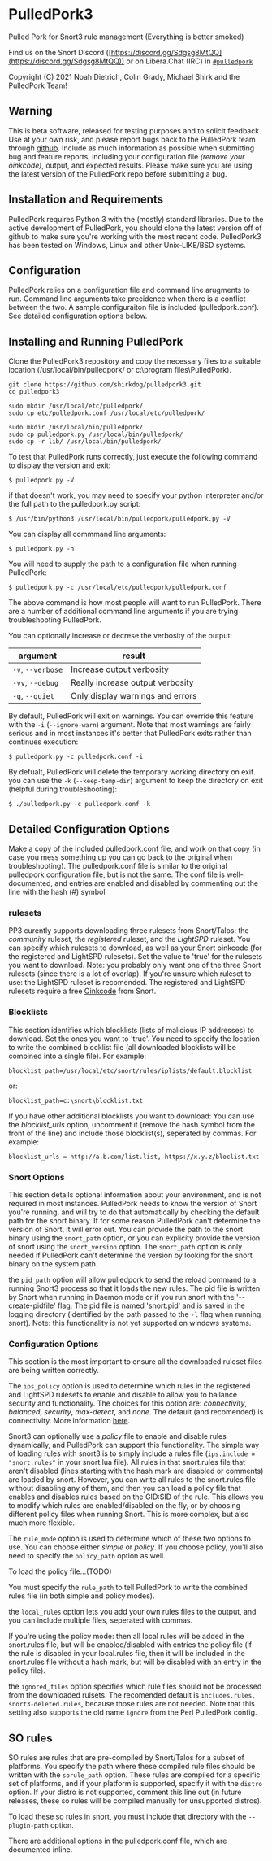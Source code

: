 PulledPork3
===========

Pulled Pork for Snort3 rule management (Everything is better smoked)

Find us on the Snort Discord ([https://discord.gg/Sdgsg8MtQQ](https://discord.gg/Sdgsg8MtQQ)) or on Libera.Chat (IRC) in [`#pulledpork`](https://libera.chat/guides/connect) 

Copyright (C) 2021 Noah Dietrich, Colin Grady, Michael Shirk and the PulledPork Team!

## Warning

This is beta software, released for testing purposes and to solicit feedback.
Use at your own risk, and please report bugs back to the PulledPork team through [github](https://github.com/shirkdog/pulledpork3/issues/new/choose).  Include as much information as possible when submitting bug and feature reports, including your configuration file *(remove your oinkcode)*, output, and expected results.  Please make sure you are using the latest version of the PulledPork repo before submitting a bug.

## Installation and Requirements

PulledPork requires Python 3 with the (mostly) standard libraries.
Due to the active development of PulledPork, you should clone the latest version off of github to make sure you're working with the most recent code.
PulledPork3 has been tested on Windows, Linux and other Unix-LIKE/BSD systems.

## Configuration

PulledPork relies on a configuration file and command line arugments to run. Command line arguments take precidence when there is a conflict between the two.  A sample configuraiton file is included (pulledpork.conf). See detailed configuration options below.

## Installing and Running PulledPork
Clone the PulledPork3 repository and copy the necessary files to a suitable location (/usr/local/bin/pulledpork/ or c:\program files\PulledPork\).
```
git clone https://github.com/shirkdog/pulledpork3.git
cd pulledpork3

sudo mkdir /usr/local/etc/pulledpork/
sudo cp etc/pulledpork.conf /usr/local/etc/pulledpork/

sudo mkdir /usr/local/bin/pulledpork/
sudo cp pulledpork.py /usr/local/bin/pulledpork/
sudo cp -r lib/ /usr/local/bin/pulledpork/
```

To test that PulledPork runs correctly, just execute the following command to display the version and exit:
```
$ pulledpork.py -V
```

if that doesn't work, you may need to specify your python interpreter and/or the full path to the pulledpork.py script:
```
$ /usr/bin/python3 /usr/local/bin/pulledpork/pulledpork.py -V
```

You can display all commmand line arguments:
```
$ pulledpork.py -h
```

You will need to supply the path to a configuration file when running PulledPork:
```
$ pulledpork.py -c /usr/local/etc/pulledpork/pulledpork.conf
```

The above command is how most people will want to run PulledPork. There are a number of additional command line arguments if you are trying troubleshooting PulledPork.

You can optionally increase or decrese the verbosity of the output:

|argument|result|
|--------|------|
|`-v`, `--verbose`  | Increase output verbosity         |
|`-vv`, `--debug`   | Really increase output verbosity  |
|`-q`, `--quiet`    | Only display warnings and errors  |


By default, PulledPork will exit on warnings. You can override this feature with the `-i` (`--ignore-warn`) argument.  Note that most warnings are fairly serious and in most instances it's better that PulledPork exits rather than continues execution:
```
$ pulledpork.py -c pulledpork.conf -i
```

By defualt, PulledPork will delete the temporary working directory on exit. you can use the `-k` (`--keep-temp-dir`) argument to keep the directory on exit (helpful during troubleshooting):
```
$ ./pulledpork.py -c pulledpork.conf -k
```

## Detailed Configuration Options

Make a copy of the included pulledpork.conf file, and work on that copy (in case you mess something up you can go back to the original when troubleshooting). The pulledpork.conf file is similar to the original pulledpork configuration file, but is not the same.  The conf file is well-documented, and entries are enabled and disabled by commenting out the line with the hash (#) symbol

### rulesets 
PP3 curently supports downloading three rulesets from Snort/Talos: the *community* ruleset, the *registered* ruleset, and the *LightSPD* ruleset. You can specify which rulesets to download, as well as your Snort oinkcode (for the registered and LightSPD rulesets).  Set the value to 'true' for the rulesets you want to download.  Note: you probably only want one of the three Snort rulesets (since there is a lot of overlap).  If you're unsure which ruleset to use: the LightSPD ruleset is recomended. The registered and LightSPD rulesets require a free [Oinkcode](https://www.snort.org/oinkcodes) from Snort.

### Blocklists

This section identifies which blocklists (lists of malicious IP addresses) to download. Set the ones you want to 'true'.  You need to specify the location to write the combined blocklist file (all downloaded blocklists will be combined into a single file).  For example:
```
blocklist_path=/usr/local/etc/snort/rules/iplists/default.blocklist
```
or:
```
blocklist_path=c:\snort\blocklist.txt
```

If you have other additional blocklists you want to download: You can use the *blocklist_urls* option, uncomment it (remove the hash symbol from the front of the line) and include those blocklist(s), seperated by commas. For example:
```
blocklist_urls = http://a.b.com/list.list, https://x.y.z/bloclist.txt
```

### Snort Options

This section details optional information about your environment, and is not required in most instances. PulledPork needs to know the version of Snort you're running, and will try to do that automatically by checking the default path for the snort binary.  If for some reason PulledPork can't determine the version of Snort, it will error out. You can provide the path to the snort binary using the `snort_path` option, or you can explicity provide the version of snort using the `snort_version` option.  The `snort_path` option is only needed if PulledPork can't determine the version by looking for the snort binary on the system path.

the `pid_path` option will allow pulledpork to send the reload command to a running Snort3 process so that it loads the new rules. The pid file is written by Snort when running in Daemon mode or if you run snort with the '--create-pidfile' flag. The pid file is named 'snort.pid' and is saved in the logging directory (identified by the path passed to the `-l` flag when running snort). Note: this functionality is not yet supported on windows systems.

### Configuration Options

This section is the most important to ensure all the downloaded ruleset files are being written correctly.

The `ips_policy` option is used to determine which rules in the registered and LightSPD rulesets to enable and disable to allow you to ballance security and functionality. The choices for this option are: *connectivity*, *balanced*, *security*, *max-detect*, and *none*.  The default (and recomended) is connectivity.  More information [here](https://www.snort.org/faq/why-are-rules-commented-out-by-default).

Snort3 can optionally use a *policy* file to enable and disable rules dynamically, and PulledPork can support this functionality.  The simple way of loading rules with snort3 is to simply include a rules file (`ips.include = "snort.rules"` in your snort.lua file). All rules in that snort.rules file that aren't disabled (lines starting with the hash mark are disabled or comments) are loaded by snort.  However, you can write all rules to the snort.rules file without disabling any of them, and then you can load a policy file that enables and disables rules based on the GID:SID of the rule. This allows you to modify which rules are enabled/disabled on the fly, or by choosing different policy files when running Snort. This is more complex, but also much more flexible.

The `rule_mode` option is used to determine which of these two options to use. You can choose either *simple* or *policy*.  If you choose policy, you'll also need to specify the `policy_path` option as well.

To load the policy file...(TODO)

You must specify the `rule_path` to tell PulledPork to write the combined rules file (in both simple and policy modes).

the `local_rules` option lets you add your own rules files to the output, and you can include multiple files, seperated with commas.

If you're using the policy mode: then all local rules will be added in the snort.rules file, but will be enabled/disabled with entries the policy file (if the rule is disabled in your local.rules file, then it will be included in the snort.rules file without a hash mark, but will be disabled with an entry in the policy file).

the `ignored_files` option specifies which rule files should not be processed from the downloaded rulsets. The recomended default is `includes.rules, snort3-deleted.rules`, because those rules are not needed. Note that this setting also supports the old name `ignore` from the Perl PulledPork config.

## SO rules
SO rules are rules that are pre-compiled by Snort/Talos for a subset of platforms.  You specify the path where these compiled rule files should be written with the `sorule_path` option.  These rules are compiled for a specific set of platforms, and if your platform is supported, specify it with the `distro` option.  If your distro is not supported, comment this line out (in future releases, these so rules will be compiled manually for unsupported distros).

To load these so rules in snort, you must include that directory with the `--plugin-path` option.


There are additional options in the pulledpork.conf file, which are documented inline.


